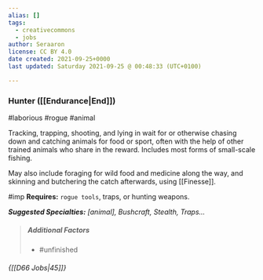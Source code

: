 ```yaml
---
alias: []
tags:
  - creativecommons
  - jobs
author: Seraaron
license: CC BY 4.0
date created: 2021-09-25+0000
last updated: Saturday 2021-09-25 @ 00:48:33 (UTC+0100)

---
```


### Hunter ([[Endurance|End]])

#laborious #rogue #animal 

Tracking, trapping, shooting, and lying in wait for or otherwise chasing down and catching animals for food or sport, often with the help of other trained animals who share in the reward. Includes most forms of small-scale fishing.

May also include foraging for wild food and medicine along the way, and skinning and butchering the catch afterwards, using [[Finesse]].

#imp **Requires:** `rogue tools`, traps, or hunting weapons.

_**Suggested Specialties:** [animal], Bushcraft, Stealth, Traps…_

> ##### Additional Factors
>
> -   #unfinished

###### {[[D66 Jobs|45]]}
